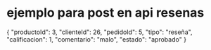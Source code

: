 # ejemplo para post en api resenas
{
  "productoId": 3,
  "clienteId": 26,
  "pedidoId": 5,
  "tipo": "reseña",
  "calificacion": 1,
  "comentario": "malo",
  "estado": "aprobado"
}
